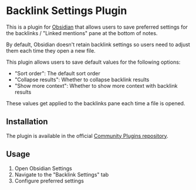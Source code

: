 # Backlink Settings Plugin

This is a plugin for [Obsidian](https://obsidian.md/) that allows users to save preferred
settings for the backlinks / "Linked mentions" pane at the bottom of notes.

By default, Obsidian doesn't retain backlink settings so users need to adjust them each
time they open a new file.

This plugin allows users to save default values for the following options:

- "Sort order": The default sort order
- "Collapse results": Whether to collapse backlink results
- "Show more context": Whether to show more context with backlink results

These values get applied to the backlinks pane each time a file is opened.

## Installation

The plugin is available in the official [Community Plugins repository](https://obsidian.md/plugins?id=backlink-settings).

## Usage

1. Open Obsidian Settings
2. Navigate to the "Backlink Settings" tab
3. Configure preferred settings
